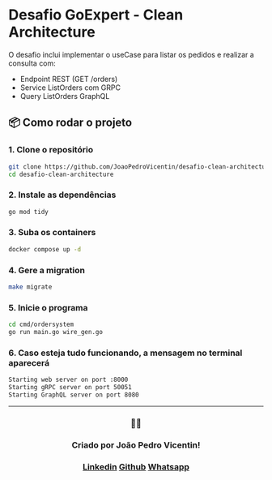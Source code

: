 
# Desafio GoExpert - Clean Architecture

O desafio inclui implementar o useCase para listar os pedidos e realizar a consulta com:
- Endpoint REST (GET /orders)
- Service ListOrders com GRPC
- Query ListOrders GraphQL

## 📦 Como rodar o projeto

### 1. Clone o repositório

```bash
git clone https://github.com/JoaoPedroVicentin/desafio-clean-architecture.git
cd desafio-clean-architecture
```

### 2. Instale as dependências

```bash
go mod tidy
```

### 3. Suba os containers

```bash
docker compose up -d
```

### 4. Gere a migration

```bash
make migrate
```

### 5. Inicie o programa

```bash
cd cmd/ordersystem
go run main.go wire_gen.go
```

### 6. Caso esteja tudo funcionando, a mensagem no terminal aparecerá

```bash
Starting web server on port :8000
Starting gRPC server on port 50051
Starting GraphQL server on port 8080
```

---

<div align="center">
<h3>👨‍💻</h3>
    <h3> Criado por João Pedro Vicentin!</h3>
    <div>
        <h3>
            <a href="https://www.linkedin.com/in/joaopedrovicentin/" target="_blank">Linkedin</a>
            <a href='https://github.com/JoaoPedroVicentin' target='_blank'>Github</a>
            <a href="https://contate.me/joao-pedro-lopes-vicentin" target="_blank">Whatsapp</a>
        </h3>
    </div>
</div>
